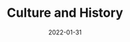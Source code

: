 ---
title: Culture and History
image: "/covers/culture.png"
date: 2022-01-31
description: Culture and History News
---
